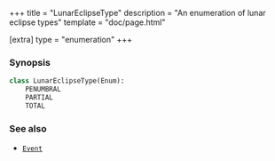 +++
title = "LunarEclipseType"
description = "An enumeration of lunar eclipse types"
template = "doc/page.html"

[extra]
type = "enumeration"
+++

### Synopsis

```python
class LunarEclipseType(Enum):
    PENUMBRAL
    PARTIAL
    TOTAL
```

### See also

- [`Event`](@/lib/doc/1.1/model/Event.md)
